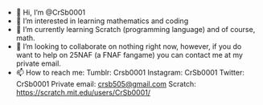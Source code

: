 - 👋 Hi, I’m @CrSb0001
- 👀 I’m interested in learning mathematics and coding
- 🌱 I’m currently learning Scratch (programming language) and of course, math.
- 💞️ I’m looking to collaborate on nothing right now, however, if you do want to help on 25NAF (a FNAF fangame) you can contact me at my private email.
- 📫 How to reach me:
        Tumblr: Crsb0001
        Instagram: CrSb0001
        Twitter: CrSb0001
        Private email: crsb505@gmail.com
        Scratch: https://scratch.mit.edu/users/CrSb0001/

<!---
CrSb0001/CrSb0001 is a ✨ special ✨ repository because its `README.md` (this file) appears on your GitHub profile.
You can click the Preview link to take a look at your changes.
--->
